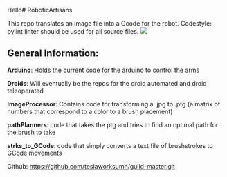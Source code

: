 Hello# RoboticArtisans

This repo translates an image file into a Gcode for the robot.
Codestyle: pylint linter should be used for all source files.
![](master-repo-uml.png?raw=true)

## General Information:

**Arduino**:
Holds the current code for the arduino to control the arms

**Droids**:
Will eventually be the repos for the droid automated and droid teleoperated

**ImageProcessor**:
Contains code for transforming a .jpg to .ptg (a matrix of numbers that correspond to a color to a brush placement)

**pathPlanners**:
code that takes the ptg and tries to find an optimal path for the brush to take

**strks_to_GCode**:
code that simply converts a text file of brushstrokes to GCode movements

Github: https://github.com/teslaworksumn/guild-master.git
